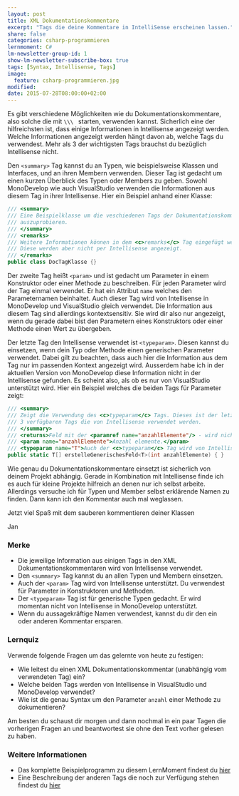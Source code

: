 ```yaml
---
layout: post
title: XML Dokumentationskommentare
excerpt: "Tags die deine Kommentare in IntelliSense erscheinen lassen."
share: false
categories: csharp-programmieren
lernmoment: C#
lm-newsletter-group-id: 1
show-lm-newsletter-subscribe-box: true
tags: [Syntax, Intellisense, Tags]
image:
  feature: csharp-programmieren.jpg
modified:
date: 2015-07-28T08:00:00+02:00
---
```


Es gibt verschiedene Möglichkeiten wie du Dokumentationskommentare, also solche die mit `\\\ ` starten, verwenden kannst. Sicherlich eine der hilfreichsten ist, dass einige Informationen in Intellisense angezeigt werden. Welche Informationen angezeigt werden hängt davon ab, welche Tags du verwendest. Mehr als 3 der wichtigsten Tags brauchst du bezüglich Intellisense nicht. 

Den `<summary>` Tag kannst du an Typen, wie beispielsweise Klassen und Interfaces, und an ihren Membern verwenden. Dieser Tag ist gedacht um einen kurzen Überblick des Typen oder Members zu geben. Sowohl MonoDevelop wie auch VisualStudio verwenden die Informationen aus diesem Tag in ihrer Intellisense. Hier ein Beispiel anhand einer Klasse:

```cs
/// <summary>
/// Eine Beispielklasse um die veschiedenen Tags der Dokumentationskommentare
/// auszuprobieren.
/// </summary>
/// <remarks>
/// Weitere Informationen können in dem <c>remarks</c> Tag eingefügt werden.
/// Diese werden aber nicht per Intellisense angezeigt.
/// </remarks>
public class DocTagKlasse {}
```

Der zweite Tag heißt `<param>` und ist gedacht um Parameter in einem Konstruktor oder einer Methode zu beschreiben. Für jeden Parameter wird der Tag einmal verwendet. Er hat ein Attribut `name` welches den Parameternamen beinhaltet. Auch dieser Tag wird von Intellisense in MonoDevelop und VisualStudio gleich verwendet. Die Information aus diesem Tag sind allerdings kontextsensitiv. Sie wird dir also nur angezeigt, wenn du gerade dabei bist den Parametern eines Konstruktors oder einer Methode einen Wert zu übergeben.

Der letzte Tag den Intellisense verwendet ist `<typeparam>`. Diesen kannst du einsetzen, wenn dein Typ oder Methode einen generischen Parameter verwendet. Dabei gilt zu beachten, dass auch hier die Information aus dem Tag nur im passenden Kontext angezeigt wird. Ausserdem habe ich in der aktuellen Version von MonoDevelop diese Information nicht in der Intellisense gefunden. Es scheint also, als ob es nur von VisualStudio unterstützt wird. Hier ein Beispiel welches die beiden Tags für Parameter zeigt:

```cs
/// <summary>
/// Zeigt die Verwendung des <c>typeparam</c> Tags. Dieses ist der letzte der
/// 3 verfügbaren Tags die von Intellisense verwendet werden.
/// </summary>
/// <returns>Feld mit der <paramref name="anzahlElemente"/> - wird nicht von Intellisense angezeigt!</returns>
/// <param name="anzahlElemente">Anzahl elemente.</param>
/// <typeparam name="T">Auch der <c>typeparam</c> Tag wird von Intellisense angezeigt.</typeparam>
public static T[] erstelleGenerischesFeld<T>(int anzahlElemente) { }
```

Wie genau du Dokumentationskommentare einsetzt ist sicherlich von deinem Projekt abhängig. Gerade in Kombination mit Intellisense finde ich es auch für kleine Projekte hilfreich an denen nur ich selbst arbeite. Allerdings versuche ich für Typen und Member selbst erklärende Namen zu finden. Dann kann ich den Kommentar auch mal weglassen.

Jetzt viel Spaß mit dem sauberen kommentieren deiner Klassen

Jan


### Merke

-	Die jeweilige Information aus einigen Tags in den XML Dokumentationskommentaren wird von Intellisense verwendet.
-	Den `<summary>` Tag kannst du an allen Typen und Membern einsetzen.
-	Auch der `<param>` Tag wird von Intellisense unterstützt. Du verwendest für Parameter in Konstruktoren und Methoden.
-	Der `<typeparam>` Tag ist für generische Typen gedacht. Er wird momentan nicht von Intellisense in MonoDevelop unterstützt.
-	Wenn du aussagekräftige Namen verwendest, kannst du dir den ein oder anderen Kommentar ersparen.

### Lernquiz

Verwende folgende Fragen um das gelernte von heute zu festigen:

-	Wie leitest du einen XML Dokumentationskommentar (unabhängig vom verwendeten Tag) ein?
-	Welche beiden Tags werden von Intellisense in VisualStudio und MonoDevelop verwendet?
-	Wie ist die genau Syntax um den Parameter `anzahl` einer Methode zu dokumentieren?

Am besten du schaust dir morgen und dann nochmal in ein paar Tagen die vorherigen Fragen an und beantwortest sie ohne den Text vorher gelesen zu haben.

### Weitere Informationen

-	Das komplette Beispielprogramm zu diesem LernMoment findest du [hier](https://github.com/LernMoment/csharp/tree/master/DocTags)
-	Eine Beschreibung der anderen Tags die noch zur Verfügung stehen findest du [hier](https://msdn.microsoft.com/de-de/library/5ast78ax(v=vs.120).aspx)
